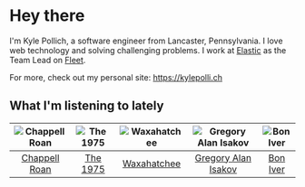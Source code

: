 # Hey there


I'm Kyle Pollich, a software engineer from Lancaster, Pennsylvania. I love web technology and solving challenging problems.
I work at [Elastic](https://www.elastic.co/) as the Team Lead on [Fleet](https://www.elastic.co/guide/en/fleet/current/fleet-overview.html).

For more, check out my personal site: https://kylepolli.ch

## What I'm listening to lately

<!-- begin artists -->
  |![Chappell Roan](https://i.scdn.co/image/ab6761610000f178cde5a0d57c1b79de5fce6bee)|![The 1975](https://i.scdn.co/image/ab6761610000f1780c6e752cbb1e6d1416970f5a)|![Waxahatchee](https://i.scdn.co/image/ab6761610000f178909fb4e2a0d9c0f880174263)|![Gregory Alan Isakov](https://i.scdn.co/image/ab6761610000f1784528d0f9bb51b241561a16f3)|![Bon Iver](https://i.scdn.co/image/ab6761610000f1781a0c1f04c95539fd55ef0ebb)|
  |:---:|:---:|:---:|:---:|:---:|
  |[Chappell Roan](https://open.spotify.com/artist/7GlBOeep6PqTfFi59PTUUN)|[The 1975](https://open.spotify.com/artist/3mIj9lX2MWuHmhNCA7LSCW)|[Waxahatchee](https://open.spotify.com/artist/5IWCU0V9evBlW4gIeGY4zF)|[Gregory Alan Isakov](https://open.spotify.com/artist/5sXaGoRLSpd7VeyZrLkKwt)|[Bon Iver](https://open.spotify.com/artist/4LEiUm1SRbFMgfqnQTwUbQ)|
<!-- end artists -->
